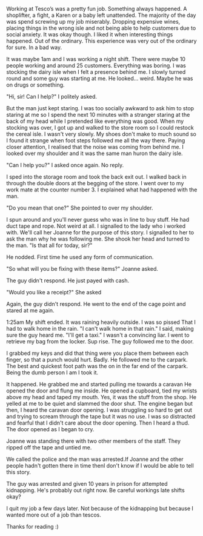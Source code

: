 Working at Tesco’s was a pretty fun job. Something always happened. A shoplifter, a fight, a Karen or a baby left unattended. The majority of the day was spend screwing up my job miserably. Dropping expensive wines, placing things in the wrong isle and not being able to help customers due to social anxiety. It was okay though. I liked it when interesting things happened. Out of the ordinary. This experience was very out of the ordinary for sure. In a bad way.

It was maybe 1am and I was working a night shift. There were maybe 10 people working and around 25 customers. Everything was boring. I was stocking the dairy isle when I felt a presence behind me. I slowly turned round and some guy was starting at me. He looked... weird. Maybe he was on drugs or something. 

"Hi, sir! Can I help?" I politely asked.

But the man just kept staring. I was too socially awkward to ask him to stop staring at me so I spend the next 10 minutes with a stranger staring at the back of my head while I pretended like everything was good. When my stocking was over, I got up and walked to the store room so I could restock the cereal isle. I wasn't very slowly. My shoes don't make to much sound so I found it strange when foot steps followed me all the way there. Paying closer attention, I realised that the noise was coming from behind me. I looked over my shoulder and it was the same man huron the dairy isle. 

"Can I help you?" I asked once again. No reply.

I sped into the storage room and took the back exit out. I walked back in through the double doors at the begging of the store. I went over to my work mate at the counter number 3. I explained what had happened with the man.

"Do you mean that one?" She pointed to over my shoulder. 

I spun around and you'll never guess who was in line to buy stuff. He had duct tape and rope. Not weird at all. I signalled to the lady who i worked with. We'll call her Joanne for the purpose of this story. I signalled to her to ask the man why he was following me. She shook her head and turned to the man. "Is that all for today, sir?"

He nodded. First time he used any form of communication. 

"So what will you be fixing with these items?" Joanne asked. 

The guy didn't respond. He just payed with cash.

"Would you like a receipt?" She asked

Again, the guy didn't respond. He went to the end of the cage point and stared at me again. 

1:25am My shift ended. It was raining heavily outside. I was so pissed That I had to walk home in the rain. "I can't walk home in that rain." I said, making sure the guy heard me. "I'll get a taxi."
I wasn't a convincing liar. I went to retrieve my bag from the locker. Sup rise. The guy followed me to the door.

I grabbed my keys and did that thing were you place them between each finger, so that a punch would hurt. Badly. He followed me to the carpark. The best and quickest foot path was the on in the far end of the carpark. Being the dumb person I am I took it. 

It happened. He grabbed me and started pulling me towards a caravan He opened the door and flung me inside. He opened a cupboard, tied my wrists above my head and taped my mouth. Yes, it was the stuff from the shop. He yelled at me to be quiet and slammed the door shut. The engine began but then, I heard the caravan door opening. I was struggling so hard to get out and trying to scream through the tape but it was no use. I was so distracted and fearful that I didn't care about the door opening. Then I heard a thud. The door opened as I began to cry.

Joanne was standing there with two other members of the staff. They ripped off the tape and untied me. 

We called the police and the man was arrested.If Joanne and the other people hadn't gotten there in time thenI don't know if I would be able to tell this story.

The guy was arrested and given 10 years in prison for attempted kidnapping. He's probably out right now. Be careful workings late shifts okay?

I quit my job a few days later. Not because of the kidnapping but because I wanted more out of a job than tescos.


Thanks for reading :)